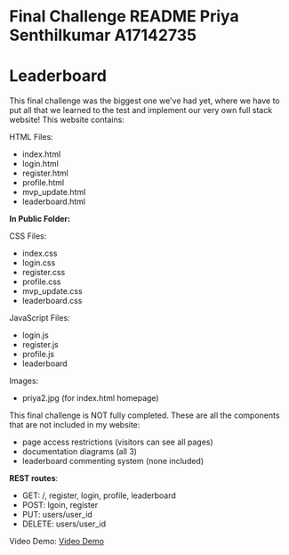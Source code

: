 # Final Challenge README Priya Senthilkumar A17142735

# Leaderboard
This final challenge was the biggest one we've had yet, where we have to put all that we learned to the test and implement our very own full stack website! This website contains:

HTML Files:
- index.html
- login.html
- register.html
- profile.html
- mvp_update.html
- leaderboard.html

**In Public Folder:**

CSS Files:
- index.css
- login.css
- register.css
- profile.css
- mvp_update.css
- leaderboard.css

JavaScript Files:
- login.js
- register.js
- profile.js
- leaderboard

Images:
- priya2.jpg (for index.html homepage)

This final challenge is NOT fully completed. These are all the components that are not included in my website:

- page access restrictions (visitors can see all pages)
- documentation diagrams (all 3)
- leaderboard commenting system (none included)

**REST routes**:
- GET: /, register, login, profile, leaderboard
- POST: lgoin, register
- PUT: users/user_id
- DELETE: users/user_id

Video Demo: [Video Demo](The_Final_Boss/public/Video%20Demo%20Final%20Priya.mp4)
